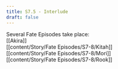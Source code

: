 ```yaml
---
title: S7.5 - Interlude
draft: false
---
```


Several Fate Episodes take place: <br />
[[Akira]] <br />
[[content/Story/Fate Episodes/S7-8/Kitah]] <br />
[[content/Story/Fate Episodes/S7-8/Mori]] <br />
[[content/Story/Fate Episodes/S7-8/Rook]] <br />